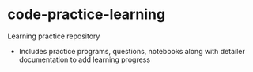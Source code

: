 # code-practice-learning
Learning practice repository

- Includes practice programs, questions, notebooks along with detailer documentation to add learning progress
